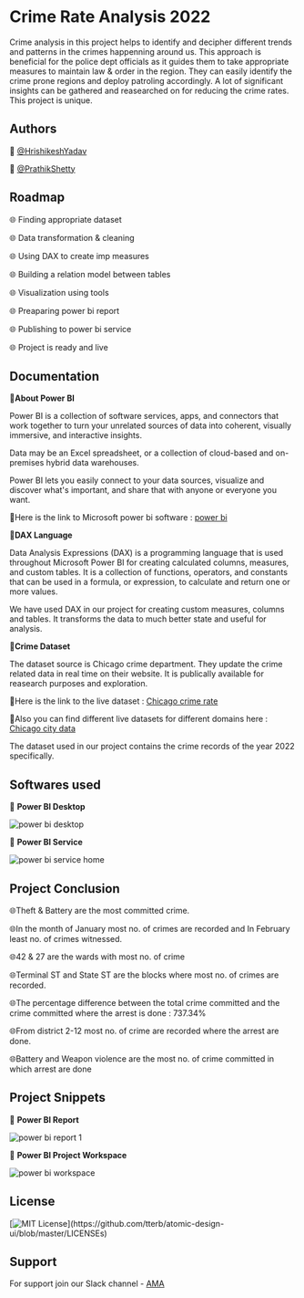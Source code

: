 
# Crime Rate Analysis 2022

Crime analysis in this project helps to identify and decipher different trends and patterns in the crimes happenning around us. This approach is beneficial for the police dept officials as it guides them to take appropriate measures to maintain law & order in the region. They can easily identify the crime prone regions and deploy patroling accordingly. A lot of significant insights can be gathered and reasearched on for reducing the crime rates. This project is unique.


## Authors

🔆 [@HrishikeshYadav](https://www.github.com/Hrishikesh332)

🔆 [@PrathikShetty](https://www.github.com/prathikshetty2002)



## Roadmap

🌐 Finding appropriate dataset

🌐 Data transformation & cleaning

🌐 Using DAX to create imp measures

🌐 Building a relation model between tables

🌐 Visualization using tools

🌐 Preaparing power bi report 

🌐 Publishing to power bi service

🌐 Project is ready and live





## Documentation

🔼**About Power BI**

Power BI is a collection of software services, 
apps, and connectors that work together to turn 
your unrelated sources of data into coherent, 
visually immersive, and interactive insights.

Data may be an Excel spreadsheet, or a 
collection of cloud-based and on-premises 
hybrid data warehouses.

Power BI lets you easily connect to your data 
sources, visualize and discover what's 
important, and share that with anyone or 
everyone you want.

🔆Here is the link to Microsoft power bi software : [power bi](https://powerbi.microsoft.com/)


🔼**DAX Language**

Data Analysis Expressions (DAX) is a programming language that is used throughout Microsoft Power BI for creating calculated columns, measures, and custom tables. It is a collection of functions, operators, and constants that can be used in a formula, or expression, to calculate and return one or more values.

We have used DAX in our project for creating custom measures, columns and tables. It transforms the data to much better state and useful for analysis.


🔼**Crime Dataset**

The dataset source is Chicago crime department. They update the crime related data in real time on their website. It is publically available for reasearch purposes and exploration.

🔆Here is the link to the live dataset : [Chicago crime rate](https://data.cityofchicago.org/Public-Safety/Crimes-2001-to-present-Dashboard/5cd6-ry5g)

🔆Also you can find different live datasets for different domains here : [Chicago city data](https://data.cityofchicago.org/)

The dataset used in our project contains the crime records of the year 2022 specifically.





## Softwares used

🔆 **Power BI Desktop**


![power bi desktop](https://user-images.githubusercontent.com/63772910/175769978-49df4465-a356-4dbe-8b48-06eff5b83d40.png)

🔆 **Power BI Service**


![power bi service home](https://user-images.githubusercontent.com/63772910/175770008-aaf9b759-795f-4c2c-99e4-f700a3c425f4.png)


## Project Conclusion


🌐Theft & Battery are the most committed crime.

🌐In the month of January most no. of crimes are recorded
and In February least no. of crimes witnessed.

🌐42 & 27 are the wards with most no. of crime

🌐Terminal ST and State ST are the blocks where most no. of 
crimes are recorded.

🌐The percentage difference between the total crime 
committed and the crime committed where the arrest is 
done : 737.34%

🌐From district 2-12 most no. of crime are recorded where the 
arrest are done.

🌐Battery and Weapon violence are the most no. of crime 
committed in which arrest are done


## Project Snippets



🔆 **Power BI Report**


![power bi report 1](https://user-images.githubusercontent.com/63772910/175770155-e6122346-38d8-49e1-8609-a042cd6c1f69.png)




🔆 **Power BI Project Workspace**


![power bi workspace](https://user-images.githubusercontent.com/63772910/175770194-5723703d-baae-4896-ab39-0b9f41e204dd.png)





## License

[![MIT License](https://img.shields.io/apm/l/atomic-design-ui.svg?)](https://github.com/tterb/atomic-design-ui/blob/master/LICENSEs)



## Support

For support join our Slack channel - [AMA](https://ml-geeksworkspace.slack.com/archives/C03K2M9SBAA)

